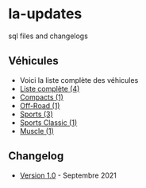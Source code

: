 # la-updates
 sql files and changelogs   

## Véhicules

- Voici la liste complète des véhicules
- [Liste complète (4)](https://github.com/qb-scripts/la-updates/blob/main/VEHICLES.md)
- [Compacts (1)](https://github.com/qb-scripts/la-updates/blob/main/VEHICLES.md#compacts)
- [Off-Road (1)](https://github.com/qb-scripts/la-updates/blob/main/VEHICLES.md#off-road)
- [Sports (3)](https://github.com/qb-scripts/la-updates/blob/main/VEHICLES.md#sports)
- [Sports Classic (1)](https://github.com/qb-scripts/la-updates/blob/main/VEHICLES.md#sports-classic)
- [Muscle (1)](https://github.com/qb-scripts/la-updates/blob/main/VEHICLES.md#muscle)

## Changelog

- [Version 1.0] - Septembre 2021

[Version 1.0]: https://github.com/qb-scripts/la-updates/blob/main/CHANGELOG.md